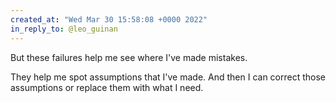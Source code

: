 ```yaml
---
created_at: "Wed Mar 30 15:58:08 +0000 2022"
in_reply_to: @leo_guinan
---
```


But these failures help me see where I've made mistakes.

They help me spot assumptions that I've made. And then I can correct those assumptions or replace them with what I need.